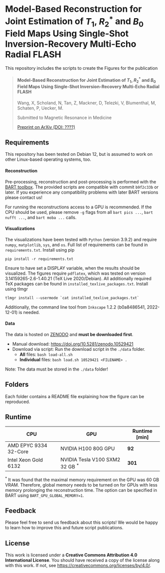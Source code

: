 # Model-Based Reconstruction for Joint Estimation of $T_{1}$, $R_{2}^{*}$ and $B_{0}$ Field Maps Using Single-Shot Inversion-Recovery Multi-Echo Radial FLASH


This repository includes the scripts to create the Figures for the publication

> #### Model-Based Reconstruction for Joint Estimation of $T_{1}$, $R_{2}^{*}$ and $B_{0}$ Field Maps Using Single-Shot Inversion-Recovery Multi-Echo Radial FLASH
> Wang, X, Scholand, N, Tan, Z, Mackner, D, Telezki, V, Blumenthal, M, Schaten, P, Uecker, M.
>
> Submitted to Magnetic Resonance in Medicine
> 
> [Preprint on ArXiv (DOI: ????)](future-link)


## Requirements
This repository has been tested on Debian 12, but is assumed to work on other Linux-based operating systems, too.

#### Reconstruction
Pre-processing, reconstruction and post-processing is performed with the [BART toolbox](https://github.com/mrirecon/bart).
The provided scripts are compatible with commit `b9f2c33b` or later.
If you experience any compatibility problems with later BART versions please contact us!

For running the reconstructions access to a GPU is recommended.
If the CPU should be used, please remove `-g` flags from all `bart pics ...`, `bart nufft ...`, and `bart moba ...` calls.

#### Visualizations
The visualizations have been tested with `Python` (version 3.9.2) and require `numpy`, `matplotlib`, `sys`, and `os`. Full list of requirements can be found in `requirements.txt`. Install using pip
```
pip install -r requirements.txt
```
 Ensure to have set a DISPLAY variable, when the results should be visualized.
The figures require `pdflatex`, which was tested on version 3.14159265-2.6-1.40.21 (TeX Live 2020/Debian). All additionally required TeX packages can be found in `installed_texlive_packages.txt`.
Install using tlmgr
```
tlmgr install --usermode `cat installed_texlive_packages.txt`
```
Additionally, the command line tool from `Inkscape` 1.2.2 (b0a8486541, 2022-12-01) is needed.

#### Data
The data is hosted on [ZENODO](https://zenodo.org/) and **must be downloaded first**.

* Manual download: https://doi.org/10.5281/zenodo.10529421
* Download via script: Run the download script in the `./data` folder.
  * **All** files: `bash load-all.sh`
  * **Individual** files: `bash load.sh 10529421 <FILENAME> . `

Note: The data must be stored in the `./data` folder!


## Folders
Each folder contains a README file explaining how the figure can be reproduced.

## Runtime

|    CPU   |   GPU   | **Runtime** [min] |
| -------- | ------- | ------- |
|  AMD EPYC 9334 32-Core  | NVIDIA H100 80G GPU   | **92** |
| Intel Xeon Gold 6132 | NVIDIA Tesla V100 SXM2 32 GB $^*$   | **301** |

$^*$ It was found that the maximal memory requirement on the GPU was 60 GB VRAM.
Therefore, global memory needs to be turned on for GPUs with less memory prolonging the reconstruction time. The option can be specified in BART using `BART_GPU_GLOBAL_MEMORY=1`.

## Feedback
Please feel free to send us feedback about this scripts!
We would be happy to learn how to improve this and future script publications.


## License
This work is licensed under a **Creative Commons Attribution 4.0 International License**.
You should have received a copy of the license along with this
work. If not, see <https://creativecommons.org/licenses/by/4.0/>.

